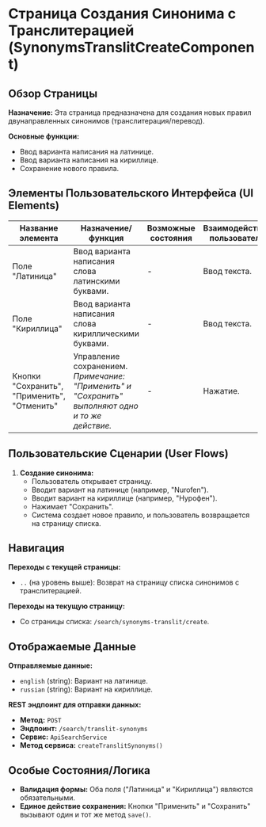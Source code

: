 # Страница Создания Синонима с Транслитерацией (SynonymsTranslitCreateComponent)

## Обзор Страницы

**Назначение:** Эта страница предназначена для создания новых правил двунаправленных синонимов (транслитерация/перевод).

**Основные функции:**
-   Ввод варианта написания на латинице.
-   Ввод варианта написания на кириллице.
-   Сохранение нового правила.

## Элементы Пользовательского Интерфейса (UI Elements)

| Название элемента | Назначение/функция | Возможные состояния | Взаимодействие пользователя |
| --- | --- | --- | --- |
| Поле "Латиница" | Ввод варианта написания слова латинскими буквами. | - | Ввод текста. |
| Поле "Кириллица" | Ввод варианта написания слова кириллическими буквами. | - | Ввод текста. |
| Кнопки "Сохранить", "Применить", "Отменить" | Управление сохранением. *Примечание: "Применить" и "Сохранить" выполняют одно и то же действие.* | - | Нажатие. |

## Пользовательские Сценарии (User Flows)

1.  **Создание синонима:**
    -   Пользователь открывает страницу.
    -   Вводит вариант на латинице (например, "Nurofen").
    -   Вводит вариант на кириллице (например, "Нурофен").
    -   Нажимает "Сохранить".
    -   Система создает новое правило, и пользователь возвращается на страницу списка.

## Навигация

**Переходы с текущей страницы:**
-   `..` (на уровень выше): Возврат на страницу списка синонимов с транслитерацией.

**Переходы на текущую страницу:**
-   Со страницы списка: `/search/synonyms-translit/create`.

## Отображаемые Данные

**Отправляемые данные:**
-   `english` (string): Вариант на латинице.
-   `russian` (string): Вариант на кириллице.

**REST эндпоинт для отправки данных:**
-   **Метод:** `POST`
-   **Эндпоинт:** `/search/translit-synonyms`
-   **Сервис:** `ApiSearchService`
-   **Метод сервиса:** `createTranslitSynonyms()`

## Особые Состояния/Логика

-   **Валидация формы:** Оба поля ("Латиница" и "Кириллица") являются обязательными.
-   **Единое действие сохранения:** Кнопки "Применить" и "Сохранить" вызывают один и тот же метод `save()`.
